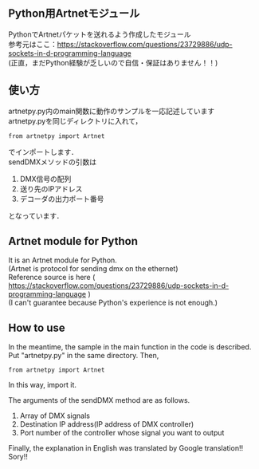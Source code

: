 ## Python用Artnetモジュール
PythonでArtnetパケットを送れるよう作成したモジュール  
参考元はここ：https://stackoverflow.com/questions/23729886/udp-sockets-in-d-programming-language  
(正直，まだPython経験が乏しいので自信・保証はありません！！)

## 使い方
artnetpy.py内のmain関数に動作のサンプルを一応記述しています  
artnetpy.pyを同じディレクトリに入れて，  
```
from artnetpy import Artnet
```  
でインポートします．  
sendDMXメソッドの引数は

1. DMX信号の配列
2. 送り先のIPアドレス
3. デコーダの出力ポート番号

となっています．  

## Artnet module for Python
It is an Artnet module for Python.  
(Artnet is protocol for sending dmx on the ethernet)  
Reference source is here ( https://stackoverflow.com/questions/23729886/udp-sockets-in-d-programming-language )  
(I can't guarantee because Python's experience is not enough.)

## How to use
In the meantime, the sample in the main function in the code is described.  
Put "artnetpy.py" in the same directory. Then,  
```
from artnetpy import Artnet
```  
In this way, import it.

The arguments of the sendDMX method are as follows.
1. Array of DMX signals
2. Destination IP address(IP address of DMX controller)
3. Port number of the controller whose signal you want to output



Finally, the explanation in English was translated by Google translation!! Sory!!

